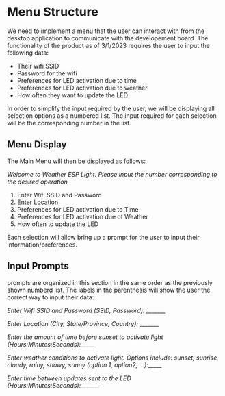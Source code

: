 # Menu Structure

We need to implement a menu that the user can interact with from the desktop application to communicate with the developement board. 
The functionality of the product as of 3/1/2023 requires the user to input the following data:
* Their wifi SSID
* Password for the wifi
* Preferences for LED activation due to time
* Preferences for LED activation due to weather
* How often they want to update the LED


In order to simplify the input required by the user, we will be displaying all selection options as a numbered list. The input
required for each selection will be the corresponding number in the list. 

## Menu Display

The Main Menu will then be displayed as follows:

*Welcome to Weather ESP Light. Please input the number corresponding to the desired operation*
1. Enter Wifi SSID and Password
2. Enter Location 
3. Preferences for LED activation due to Time
4. Preferences for LED activation due ot Weather
5. How often to update the LED

Each selection will allow bring up a prompt for the user to input their information/preferences.

## Input Prompts

prompts are organized in this section in the same order as the previously shown numberd list. The labels in the parenthesis 
will show the user the correct way to input their data:

*Enter Wifi SSID and Password (SSID, Password): _______*

*Enter Location (City, State/Province, Country): _______*

*Enter the amount of time before sunset to activate light (Hours:Minutes:Seconds):_____*

*Enter weather conditions to activate light. Options include: sunset, sunrise, cloudy, rainy, snowy, sunny (option 1, option2, ...):_____*

*Enter time between updates sent to the LED (Hours:Minutes:Seconds):_______*
